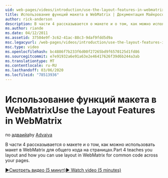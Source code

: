 ```yaml
---
uid: web-pages/videos/introduction/use-the-layout-features-in-webmatrix
title: Использование функций макета в WebMatrix | Документация Майкрософт
author: rick-anderson
description: В части 4 рассказывается о макете и о том, как можно использовать макет в WebMatrix для общего кода на страницах.
ms.author: riande
ms.date: 04/12/2011
ms.assetid: 37504e9f-3c62-41ac-88c3-9daf9fdd5d9a
msc.legacyurl: /web-pages/videos/introduction/use-the-layout-features-in-webmatrix
msc.type: video
ms.openlocfilehash: bc4886f7b233f6d00f27265bd9f6570125d1fd86
ms.sourcegitcommit: e7e91932a6e91a63e2e46417626f39d6b244a3ab
ms.translationtype: MT
ms.contentlocale: ru-RU
ms.lasthandoff: 03/06/2020
ms.locfileid: "78513936"
---
```

# <a name="use-the-layout-features-in-webmatrix"></a><span data-ttu-id="08705-103">Использование функций макета в WebMatrix</span><span class="sxs-lookup"><span data-stu-id="08705-103">Use the Layout Features in WebMatrix</span></span>

<span data-ttu-id="08705-104">по [адваийа](https://twitter.com/Advaiyasolns)</span><span class="sxs-lookup"><span data-stu-id="08705-104">by [Advaiya](https://twitter.com/Advaiyasolns)</span></span>

<span data-ttu-id="08705-105">В части 4 рассказывается о макете и о том, как можно использовать макет в WebMatrix для общего кода на страницах.</span><span class="sxs-lookup"><span data-stu-id="08705-105">Part 4 teaches you layout and how you can use layout in WebMatrix for common code across your pages.</span></span>

[<span data-ttu-id="08705-106">&#9654;Смотреть видео (5 минут)</span><span class="sxs-lookup"><span data-stu-id="08705-106">&#9654; Watch video (5 minutes)</span></span>](https://channel9.msdn.com/Blogs/ASP-NET-Site-Videos/use-the-layout-features-in-webmatrix)
